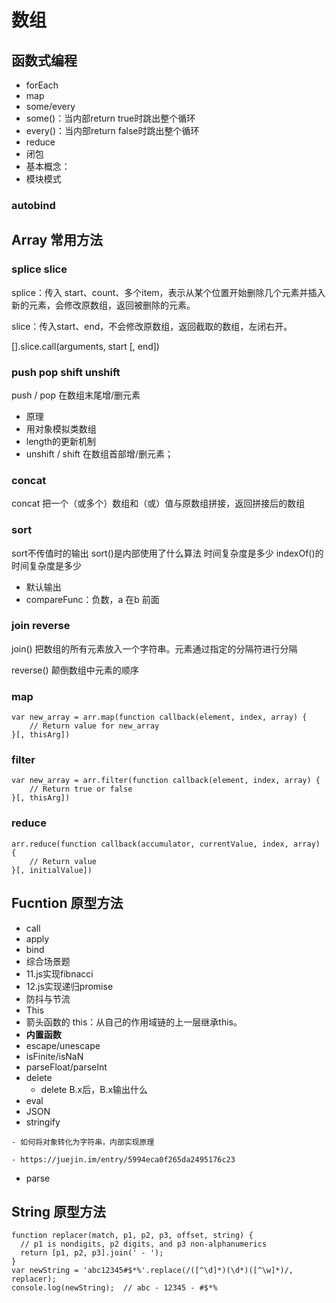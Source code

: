 # 数组

## 函数式编程

* forEach
* map
* some/every
* some\(\)：当内部return true时跳出整个循环
* every\(\)：当内部return false时跳出整个循环
* reduce
* 闭包
* 基本概念：
* 模块模式

### autobind

## Array 常用方法

### splice slice

splice：传入 start、count、多个item，表示从某个位置开始删除几个元素并插入新的元素，会修改原数组，返回被删除的元素。

slice：传入start、end，不会修改原数组，返回截取的数组，左闭右开。

\[\].slice.call\(arguments, start \[, end\]\)

### push pop shift unshift

push / pop 在数组末尾增/删元素

* 原理
* 用对象模拟类数组
* length的更新机制
* unshift / shift 在数组首部增/删元素；

### concat

concat 把一个（或多个）数组和（或）值与原数组拼接，返回拼接后的数组

### sort

sort不传值时的输出 sort\(\)是内部使用了什么算法 时间复杂度是多少 indexOf\(\)的时间复杂度是多少

* 默认输出
* compareFunc：负数，a 在b 前面

### join reverse

join\(\) 把数组的所有元素放入一个字符串。元素通过指定的分隔符进行分隔

reverse\(\) 颠倒数组中元素的顺序

### map

```text
var new_array = arr.map(function callback(element, index, array) {
    // Return value for new_array
}[, thisArg])
```

### filter

```text
var new_array = arr.filter(function callback(element, index, array) {
    // Return true or false
}[, thisArg])
```

### reduce

```text
arr.reduce(function callback(accumulator, currentValue, index, array) {
    // Return value
}[, initialValue])
```

## Fucntion 原型方法

* call
* apply
* bind
* 综合场景题
* 11.js实现fibnacci
* 12.js实现递归promise
* 防抖与节流
* This
* 箭头函数的 this：从自己的作用域链的上一层继承this。
* **内置函数**
* escape/unescape
* isFinite/isNaN
* parseFloat/parseInt
* delete
  * delete B.x后，B.x输出什么
* eval
* JSON
* stringify

```text
- 如何将对象转化为字符串，内部实现原理
```

```text
- https://juejin.im/entry/5994eca0f265da2495176c23
```

* parse

## String 原型方法

```text
function replacer(match, p1, p2, p3, offset, string) {
  // p1 is nondigits, p2 digits, and p3 non-alphanumerics
  return [p1, p2, p3].join(' - ');
}
var newString = 'abc12345#$*%'.replace(/([^\d]*)(\d*)([^\w]*)/, replacer);
console.log(newString);  // abc - 12345 - #$*%
```

